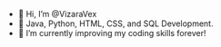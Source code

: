 - 👋 Hi, I’m @VizaraVex
- 👀 Java, Python, HTML, CSS, and SQL Development.
- 🌱 I’m currently improving my coding skills forever!

<!---
VizaraVex/VizaraVex is a ✨ special ✨ repository because its `README.md` (this file) appears on your GitHub profile.
You can click the Preview link to take a look at your changes.
--->
